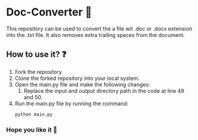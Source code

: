 # Doc-Converter 📓
This repository can be used to convert the a file wit .doc or .docx extension into the .txt file. It also removes extra trailing spaces from the document.

## How to use it? ❓
1. Fork the repository
2. Clone the forked repository into your local system.
3. Open the main.py file and make the following changes:
   1. Replace the input and output directory path in the code at line 49 and 50.
4. Run the main.py file by running the command:
   ```bash
   python main.py
   ```

### Hope you like it 💙
